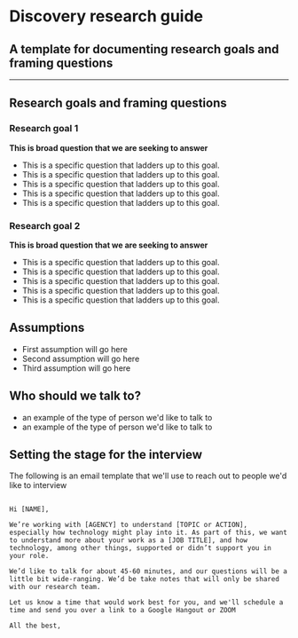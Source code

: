 # Discovery research guide
## A template for documenting research goals and framing questions

---

## Research goals and framing questions

### Research goal 1

**This is broad question that we are seeking to answer**

- This is a specific question that ladders up to this goal.
- This is a specific question that ladders up to this goal.
- This is a specific question that ladders up to this goal.
- This is a specific question that ladders up to this goal.
- This is a specific question that ladders up to this goal.


### Research goal 2

**This is broad question that we are seeking to answer**

- This is a specific question that ladders up to this goal.
- This is a specific question that ladders up to this goal.
- This is a specific question that ladders up to this goal.
- This is a specific question that ladders up to this goal.
- This is a specific question that ladders up to this goal.


## Assumptions

- First assumption will go here
- Second assumption will go here
- Third assumption will go here

## Who should we talk to?

- an example of the type of person we'd like to talk to
- an example of the type of person we'd like to talk to

## Setting the stage for the interview

The following is an email template that we'll use to reach out to people we'd like to interview


```

Hi [NAME],

We’re working with [AGENCY] to understand [TOPIC or ACTION], especially how technology might play into it. As part of this, we want to understand more about your work as a [JOB TITLE], and how technology, among other things, supported or didn’t support you in your role.

We’d like to talk for about 45-60 minutes, and our questions will be a little bit wide-ranging. We’d be take notes that will only be shared with our research team.

Let us know a time that would work best for you, and we'll schedule a time and send you over a link to a Google Hangout or ZOOM

All the best,
```
